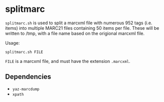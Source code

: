 # splitmarc

`splitmarc.sh` is used to split a marcxml file with numerous 952 tags (i.e. items) into multiple 
MARC21 files containing 50 items per file. These will be written to /tmp, with a file name based on the origional
marcxml file.

Usage:

    splitmarc.sh FILE

`FILE` is a marcxml file, and must have the extension `.marcxml`.

## Dependencies

* `yaz-marcdump`
* `xpath`
